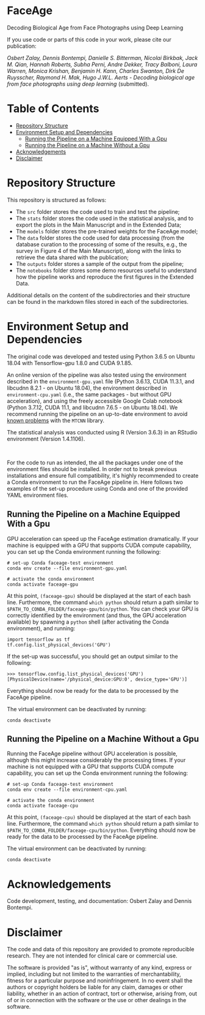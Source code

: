 # FaceAge

Decoding Biological Age from Face Photographs using Deep Learning

If you use code or parts of this code in your work, please cite our 
publication: 

_Osbert Zalay, Dennis Bontempi, Danielle S. Bitterman, Nicolai Birkbak, Jack M. Qian, Hannah Roberts, Subha Perni, Andre Dekker, Tracy Balboni, Laura Warren, Monica Krishan, Benjamin H. Kann, Charles Swanton, Dirk De Ruysscher, Raymond H. Mak, Hugo J.W.L. Aerts - Decoding biological age from face photographs using deep learning_ (submitted).


# Table of Contents

- [Repository Structure](#repository-structure)
- [Environment Setup and Dependencies](#environment-setup-and-dependencies)
  - [Running the Pipeline on a Machine Equipped With a Gpu](#running-the-pipeline-on-a-machine-equipped-with-a-gpu)
  - [Running the Pipeline on a Machine Without a Gpu](#running-the-pipeline-on-a-machine-without-a-gpu)
- [Acknowledgements](#acknowledgements)
- [Disclaimer](#disclaimer)
  

# Repository Structure

This repository is structured as follows:

* The `src` folder stores the code used to train and test the pipeline;
* The `stats` folder stores the code used in the statistical analysis, and to export the plots in the Main Manuscript and in the Extended Data;
* The `models` folder stores the pre-trained weights for the FaceAge model;
* The `data` folder stores the code used for data processing (from the database curation to the processing of some of the results, e.g., the survey in Figure 4 of the Main Manuscript), along with the links to retrieve the data shared with the publication;
* The `outputs` folder stores a sample of the output from the pipeline;
* The `notebooks` folder stores some demo resources useful to understand how the pipeline works and reproduce the first figures in the Extended Data.

Additional details on the content of the subdirectories and their structure can be found in the markdown files stored in each of the subdirectories.


# Environment Setup and Dependencies

The original code was developed and tested using Python 3.6.5 on Ubuntu 18.04 with Tensorflow-gpu 1.8.0 and CUDA 9.1.85.

An online version of the pipeline was also tested using the environment described in the `environment-gpu.yaml` file (Python 3.6.13, CUDA 11.3.1, and libcudnn 8.2.1 - on Ubuntu 18.04), the environment described in `environment-cpu.yaml` (i.e., the same packages - but without GPU acceleration), and using the freely accessible Google Colab notebook (Python 3.7.12, CUDA 11.1, and libcudnn 7.6.5 - on Ubuntu 18.04). We recommend running the pipeline on an up-to-date environment to avoid [known problems](https://github.com/ipazc/mtcnn/issues/87) with the `MTCNN` library.

The statistical analysis was conducted using R (Version 3.6.3) in an RStudio environment (Version 1.4.1106).

<br>

For the code to run as intended, the all the packages under one of the environment files should be installed. In order not to break previous installations and ensure full compatibility, it's highly recommended to create a Conda environment to run the FaceAge pipeline in. Here follows two examples of the set-up procedure using Conda and one of the provided YAML environment files.

## Running the Pipeline on a Machine Equipped With a Gpu

GPU acceleration can speed up the FaceAge estimation dramatically. If your machine is equipped with a GPU that supports CUDA compute capability, you can set up the Conda environment running the following:

```
# set-up Conda faceage-test environment
conda env create --file environment-gpu.yaml

# activate the conda environment
conda activate faceage-gpu
```

At this point, `(faceage-gpu)` should be displayed at the start of each bash line. Furthermore, the command `which python` should return a path similar to `$PATH_TO_CONDA_FOLDER/faceage-gpu/bin/python`. You can check your GPU is correctly identified by the environment (and thus, the GPU acceleration available) by spawning a `python` shell (after activating the Conda environment), and running:

```
import tensorflow as tf
tf.config.list_physical_devices('GPU')
```

If the set-up was successful, you should get an output similar to the following:

```
>>> tensorflow.config.list_physical_devices('GPU')
[PhysicalDevice(name='/physical_device:GPU:0', device_type='GPU')]
```

Everything should now be ready for the data to be processed by the FaceAge pipeline.

The virtual environment can be deactivated by running:

```
conda deactivate
```

## Running the Pipeline on a Machine Without a Gpu

Running the FaceAge pipeline without GPU acceleration is possible, although this might increase considerably the processing times. If your machine is not equipped with a GPU that supports CUDA compute capability, you can set up the Conda environment running the following:

```
# set-up Conda faceage-test environment
conda env create --file environment-cpu.yaml

# activate the conda environment
conda activate faceage-cpu
```

At this point, `(faceage-cpu)` should be displayed at the start of each bash line. Furthermore, the command `which python` should return a path similar to `$PATH_TO_CONDA_FOLDER/faceage-cpu/bin/python`. Everything should now be ready for the data to be processed by the FaceAge pipeline.

The virtual environment can be deactivated by running:

```
conda deactivate
```


# Acknowledgements

Code development, testing, and documentation: Osbert Zalay and Dennis Bontempi.


# Disclaimer

The code and data of this repository are provided to promote reproducible 
research. They are not intended for clinical care or commercial use.

The software is provided "as is", without warranty of any kind, express or 
implied, including but not limited to the warranties of merchantability, 
fitness for a particular purpose and noninfringement. In no event shall the 
authors or copyright holders be liable for any claim, damages or other 
liability, whether in an action of contract, tort or otherwise, arising 
from, out of or in connection with the software or the use or other 
dealings in the software.


